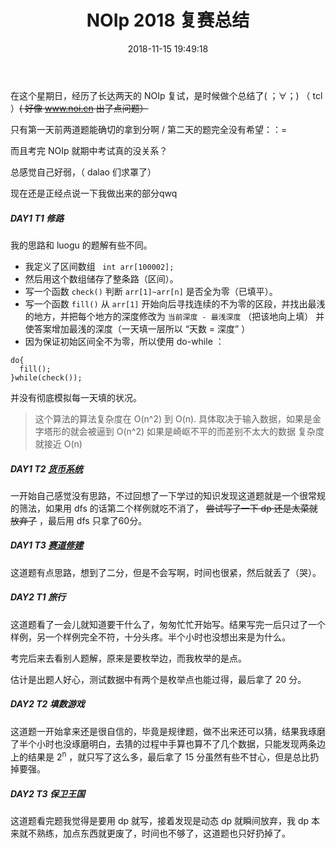 ﻿---
title: NOIp 2018 复赛总结
date: 2018-11-15 19:49:18
categories:
- Summary
tags: 
- NOIp
- C++
- 随笔
- Code
---

在这个星期日，经历了长达两天的 NOIp 复试，是时候做个总结了( ；∀；) （ tcl ）<del>( 好像 www.noi.cn 出了点问题）</del>

<!-- more -->

只有第一天前两道题能确切的拿到分啊 / 第二天的题完全没有希望：：=

而且考完 NOIp 就期中考试真的没关系？

总感觉自己好弱，（ dalao 们求罩了）

现在还是正经点说一下我做出来的部分qwq

##### DAY1 T1 修路


我的思路和 luogu 的题解有些不同。
- 我定义了区间数组 ` int arr[100002];`
- 然后用这个数组储存了整条路（区间）。
- 写一个函数 `check()` 判断 `arr[1]~arr[n]` 是否全为零（已填平）。
- 写一个函数 `fill()` 从 `arr[1]` 开始向后寻找连续的不为零的区段，并找出最浅的地方，并把每个地方的深度修改为 `当前深度 - 最浅深度` （把该地向上填） 并使答案增加最浅的深度（一天填一层所以 “天数 = 深度” ）
- 因为保证初始区间全不为零，所以使用 do-while ：
```
do{
  fill();
}while(check());
```

并没有彻底模拟每一天填的状况。

> 这个算法的算法复杂度在 O(n^2) 到 O(n).
> 具体取决于输入数据，如果是金字塔形的就会被逼到 O(n^2) 如果是崎岖不平的而差别不太大的数据 复杂度就接近 O(n)


##### DAY1 T2 [货币系统](https://www.luogu.com.cn/problem/P5020)


一开始自己感觉没有思路，不过回想了一下学过的知识发现这道题就是一个很常规的筛法，如果用 dfs 的话第二个样例就吃不消了， ~~尝试写了一下 dp 还是太菜就放弃了~~ ，最后用 dfs 只拿了60分。


##### DAY1 T3 [赛道修建](https://www.luogu.org/problem/P5021)


这道题有点思路，想到了二分，但是不会写啊，时间也很紧，然后就丢了（哭）。


##### DAY2 T1 旅行


这道题看了一会儿就知道要干什么了，匆匆忙忙开始写。结果写完一后只过了一个样例，另一个样例完全不符，十分头疼。半个小时也没想出来是为什么。

考完后来去看别人题解，原来是要枚举边，而我枚举的是点。

估计是出题人好心，测试数据中有两个是枚举点也能过得，最后拿了 20 分。


##### DAY2 T2 填数游戏


这道题一开始拿来还是很自信的，毕竟是规律题，做不出来还可以猜，结果我琢磨了半个小时也没琢磨明白，去猜的过程中手算也算不了几个数据，只能发现两条边上的结果是  2<sup>n</sup> ，就只写了这么多，最后拿了 15 分虽然有些不甘心，但是总比扔掉要强。


##### DAY2 T3 保卫王国


这道题看完题我觉得是要用 dp 就写，接着发现是动态 dp 就瞬间放弃，我 dp 本来就不熟练，加点东西就更废了，时间也不够了，这道题也只好扔掉了。




